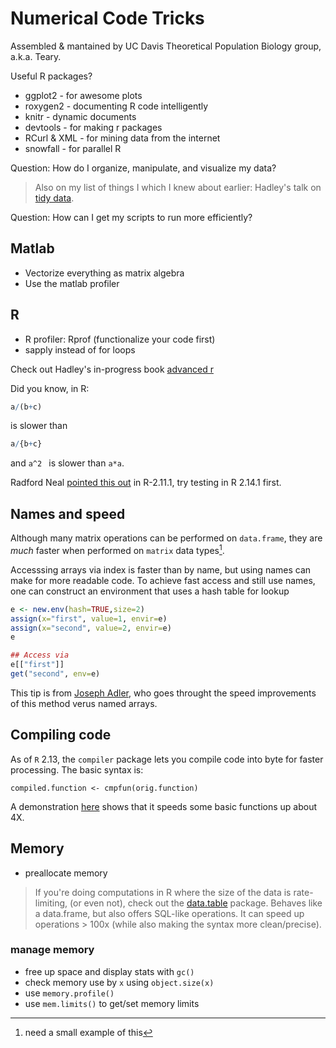 Numerical Code Tricks
===========

Assembled & mantained by UC Davis Theoretical Population Biology group,
a.k.a. Teary.


Useful R packages? 

 * ggplot2 - for awesome plots
 * roxygen2 - documenting R code intelligently
 * knitr - dynamic documents 
 * devtools - for making r packages
 * RCurl & XML - for mining data from the internet
 * snowfall - for parallel R


Question: How do I organize, manipulate, and visualize my data?

>Also on my list of things I which I knew about earlier: Hadley's talk on [tidy data](http://vimeo.com/33727555).

Question: How can I get my scripts to run more efficiently?

Matlab
-----

 * Vectorize everything as matrix algebra
 * Use the matlab profiler

R
-----

* R profiler: Rprof (functionalize your code first)
* sapply instead of for loops

Check out Hadley's in-progress book [advanced r](http://adv-r.had.co.nz/)

Did you know, in R:

```R
a/(b+c)
````

is slower than

```R
a/{b+c}
```

and  `a^2 ` is slower than `a*a`.  

Radford Neal [pointed this out](http://radfordneal.wordpress.com/2010/08/19/speeding-up-parentheses-and-lots-more-in-r/) in  R-2.11.1, try testing in R 2.14.1 first.  

## Names and speed

Although many matrix operations can be performed on `data.frame`, they are _much_ faster when performed on `matrix` data types[^dfmat].

[^dfmat]: need a small example of this

Accesssing arrays via index is faster than by name, but using names can make for more readable code. 
To achieve fast access and still use names, one can construct an environment that uses a hash table for lookup

```R
e <- new.env(hash=TRUE,size=2)
assign(x="first", value=1, envir=e)
assign(x="second", value=2, envir=e)
e

## Access via
e[["first"]]
get("second", env=e)
```

This tip is from [Joseph Adler](http://broadcast.oreilly.com/2010/03/lookup-performance-in-r.html), who goes throught the speed improvements of this method verus named arrays.


## Compiling code

As of `R` 2.13, the `compiler` package lets you compile code into byte for faster processing.  The basic syntax is:

`compiled.function <- cmpfun(orig.function)`

A demonstration [here](http://dirk.eddelbuettel.com/blog/2011/04/12/) shows that it speeds some basic functions up about 4X.

## Memory 

* preallocate memory 

>If you're doing computations in R where the size of the data is rate-limiting, (or even not), check out the [data.table](http://datatable.r-forge.r-project.org/) package. Behaves like a data.frame, but also offers SQL-like operations. It can speed up operations > 100x (while also making the syntax more clean/precise).  


###  manage memory

* free up space and display stats with `gc()`
* check memory use by `x` using `object.size(x)`
* use `memory.profile()`
* use `mem.limits()` to get/set memory limits

